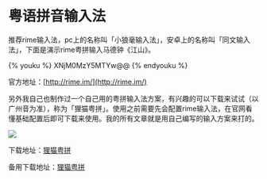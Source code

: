 # 粤语拼音输入法

推荐rime输入法，pc上的名称叫「小狼毫输入法」，安卓上的名称叫「同文输入法」，下面是演示rime粤拼输入马德钟《江山》。

{% youku %} XNjM0MzY5MTYw@@ {% endyouku %}

官方地址：[http://rime.im/](http://rime.im/)

另外我自己也制作过一个自己用的粤拼输入法方案，有兴趣的可以下载来试试（以广州音为准），称为「狸猫粤拼」。使用之前需要先会配置rime输入法，在官网看懂基础配置后即可下载来使用。我的所有文章就是用自己编写的输入方案来打的。

![](http://pcj4g4ziw.bkt.clouddn.com/image/section3.1/import.png)

下载地址：[狸猫粤拼](https://coding.net/u/LeiMaau/p/myself_jyutping/git?public=true)

备用下载地址：[狸猫粤拼](https://github.com/leimaau/myself_jyutping)

